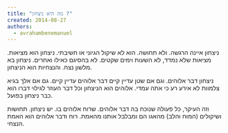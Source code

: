 ```yaml
---
title: "מה היא ניצחון ?"
created: 2014-08-27
authors: 
  - avrahambenemanuel
---
```


ניצחון איינה הרגשה. ולא תחושה. הוא לא שיקול הגיוני או חשיבתי. ניצחון הוא מציאות. מציאות שלא נמדד, לא השעות וימים שקטים. לא בהסיגם כאילו ואחרים. ניצחון בא מלשון נצח. והנצחיות הוא הניצחון.

ניצחון דבר אלוהים. וגם אם שטן עדיין קיים דבר אלוהים עדיין קיים. גם אם אלך בגיא צלמוות לא אירע רע כי אתה עמדי. אלוהים הוא הניצחון וכל דבר העוזר לגילוי דברו הוא כבר ניצחון בפועל.

וזה העיקר, כל פעולה שנוכח בה דבר אלוהים. שרוח אלוהים בו. יש ניצחון. תחושות ושיקולים (המוח והלב) מהאגו הם ומבלבל אותנו מהאמת. רוח ודבר אלוהים הוא האמת הנצחי.
